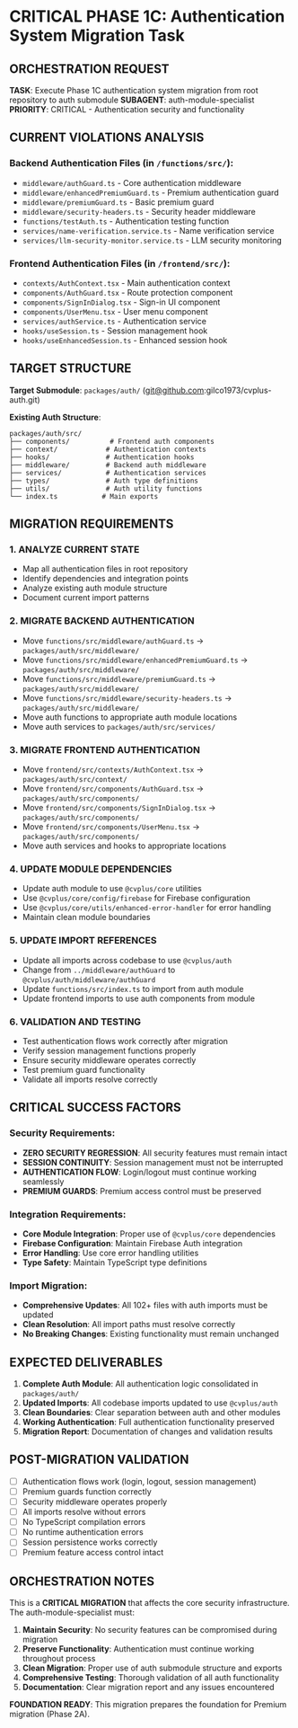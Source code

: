 # CRITICAL PHASE 1C: Authentication System Migration Task

## ORCHESTRATION REQUEST

**TASK**: Execute Phase 1C authentication system migration from root repository to auth submodule
**SUBAGENT**: auth-module-specialist
**PRIORITY**: CRITICAL - Authentication security and functionality

## CURRENT VIOLATIONS ANALYSIS

### Backend Authentication Files (in `/functions/src/`):
- `middleware/authGuard.ts` - Core authentication middleware 
- `middleware/enhancedPremiumGuard.ts` - Premium authentication guard
- `middleware/premiumGuard.ts` - Basic premium guard  
- `middleware/security-headers.ts` - Security header middleware
- `functions/testAuth.ts` - Authentication testing function
- `services/name-verification.service.ts` - Name verification service
- `services/llm-security-monitor.service.ts` - LLM security monitoring

### Frontend Authentication Files (in `/frontend/src/`):
- `contexts/AuthContext.tsx` - Main authentication context
- `components/AuthGuard.tsx` - Route protection component
- `components/SignInDialog.tsx` - Sign-in UI component
- `components/UserMenu.tsx` - User menu component
- `services/authService.ts` - Authentication service
- `hooks/useSession.ts` - Session management hook
- `hooks/useEnhancedSession.ts` - Enhanced session hook

## TARGET STRUCTURE

**Target Submodule**: `packages/auth/` (git@github.com:gilco1973/cvplus-auth.git)

**Existing Auth Structure**:
```
packages/auth/src/
├── components/          # Frontend auth components
├── context/            # Authentication contexts  
├── hooks/              # Authentication hooks
├── middleware/         # Backend auth middleware
├── services/           # Authentication services
├── types/              # Auth type definitions
├── utils/              # Auth utility functions
└── index.ts           # Main exports
```

## MIGRATION REQUIREMENTS

### 1. ANALYZE CURRENT STATE
- Map all authentication files in root repository
- Identify dependencies and integration points
- Analyze existing auth module structure
- Document current import patterns

### 2. MIGRATE BACKEND AUTHENTICATION
- Move `functions/src/middleware/authGuard.ts` → `packages/auth/src/middleware/`
- Move `functions/src/middleware/enhancedPremiumGuard.ts` → `packages/auth/src/middleware/`
- Move `functions/src/middleware/premiumGuard.ts` → `packages/auth/src/middleware/`
- Move `functions/src/middleware/security-headers.ts` → `packages/auth/src/middleware/`
- Move auth functions to appropriate auth module locations
- Move auth services to `packages/auth/src/services/`

### 3. MIGRATE FRONTEND AUTHENTICATION  
- Move `frontend/src/contexts/AuthContext.tsx` → `packages/auth/src/context/`
- Move `frontend/src/components/AuthGuard.tsx` → `packages/auth/src/components/`
- Move `frontend/src/components/SignInDialog.tsx` → `packages/auth/src/components/`
- Move `frontend/src/components/UserMenu.tsx` → `packages/auth/src/components/`
- Move auth services and hooks to appropriate locations

### 4. UPDATE MODULE DEPENDENCIES
- Update auth module to use `@cvplus/core` utilities
- Use `@cvplus/core/config/firebase` for Firebase configuration
- Use `@cvplus/core/utils/enhanced-error-handler` for error handling
- Maintain clean module boundaries

### 5. UPDATE IMPORT REFERENCES
- Update all imports across codebase to use `@cvplus/auth`
- Change from `../middleware/authGuard` to `@cvplus/auth/middleware/authGuard`
- Update `functions/src/index.ts` to import from auth module
- Update frontend imports to use auth components from module

### 6. VALIDATION AND TESTING
- Test authentication flows work correctly after migration
- Verify session management functions properly
- Ensure security middleware operates correctly
- Test premium guard functionality
- Validate all imports resolve correctly

## CRITICAL SUCCESS FACTORS

### Security Requirements:
- **ZERO SECURITY REGRESSION**: All security features must remain intact
- **SESSION CONTINUITY**: Session management must not be interrupted
- **AUTHENTICATION FLOW**: Login/logout must continue working seamlessly
- **PREMIUM GUARDS**: Premium access control must be preserved

### Integration Requirements:
- **Core Module Integration**: Proper use of `@cvplus/core` dependencies
- **Firebase Configuration**: Maintain Firebase Auth integration
- **Error Handling**: Use core error handling utilities
- **Type Safety**: Maintain TypeScript type definitions

### Import Migration:
- **Comprehensive Updates**: All 102+ files with auth imports must be updated
- **Clean Resolution**: All import paths must resolve correctly
- **No Breaking Changes**: Existing functionality must remain unchanged

## EXPECTED DELIVERABLES

1. **Complete Auth Module**: All authentication logic consolidated in `packages/auth/`
2. **Updated Imports**: All codebase imports updated to use `@cvplus/auth`
3. **Clean Boundaries**: Clear separation between auth and other modules
4. **Working Authentication**: Full authentication functionality preserved
5. **Migration Report**: Documentation of changes and validation results

## POST-MIGRATION VALIDATION

- [ ] Authentication flows work (login, logout, session management)
- [ ] Premium guards function correctly
- [ ] Security middleware operates properly
- [ ] All imports resolve without errors
- [ ] No TypeScript compilation errors
- [ ] No runtime authentication errors
- [ ] Session persistence works correctly
- [ ] Premium feature access control intact

## ORCHESTRATION NOTES

This is a **CRITICAL MIGRATION** that affects the core security infrastructure. The auth-module-specialist must:

1. **Maintain Security**: No security features can be compromised during migration
2. **Preserve Functionality**: Authentication must continue working throughout process
3. **Clean Migration**: Proper use of auth submodule structure and exports
4. **Comprehensive Testing**: Thorough validation of all auth functionality
5. **Documentation**: Clear migration report and any issues encountered

**FOUNDATION READY**: This migration prepares the foundation for Premium migration (Phase 2A).